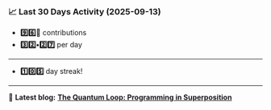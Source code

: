 <!--START_STATS-->
### 📈 Last 30 Days Activity (2025-09-13)  
- **9️⃣6️⃣🎱** contributions  
- **3️⃣2️⃣•2️⃣7️⃣** per day
---
- **1️⃣0️⃣5️⃣** day streak!
---
📝 **Latest blog:** [**The Quantum Loop: Programming in Superposition**](https://andriak.com/blog/quantum-loop)
<!--END_STATS-->
